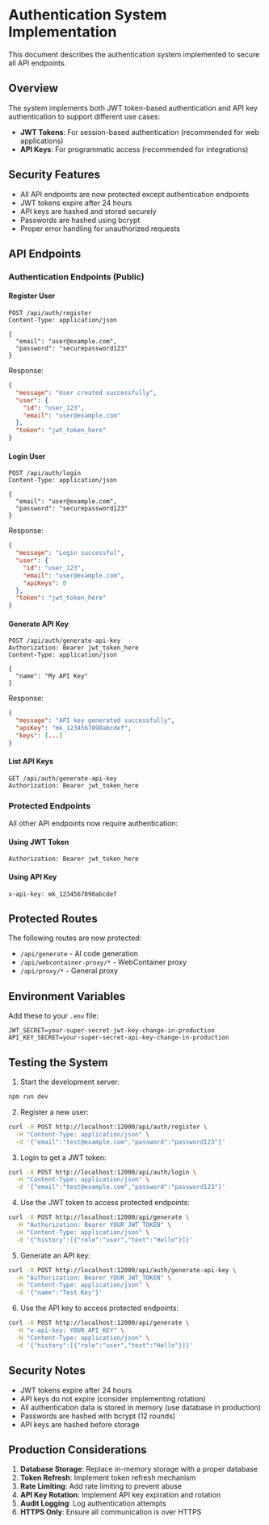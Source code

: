 # Authentication System Implementation

This document describes the authentication system implemented to secure all API endpoints.

## Overview

The system implements both JWT token-based authentication and API key authentication to support different use cases:

- **JWT Tokens**: For session-based authentication (recommended for web applications)
- **API Keys**: For programmatic access (recommended for integrations)

## Security Features

- All API endpoints are now protected except authentication endpoints
- JWT tokens expire after 24 hours
- API keys are hashed and stored securely
- Passwords are hashed using bcrypt
- Proper error handling for unauthorized requests

## API Endpoints

### Authentication Endpoints (Public)

#### Register User
```
POST /api/auth/register
Content-Type: application/json

{
  "email": "user@example.com",
  "password": "securepassword123"
}
```

Response:
```json
{
  "message": "User created successfully",
  "user": {
    "id": "user_123",
    "email": "user@example.com"
  },
  "token": "jwt_token_here"
}
```

#### Login User
```
POST /api/auth/login
Content-Type: application/json

{
  "email": "user@example.com",
  "password": "securepassword123"
}
```

Response:
```json
{
  "message": "Login successful",
  "user": {
    "id": "user_123",
    "email": "user@example.com",
    "apiKeys": 0
  },
  "token": "jwt_token_here"
}
```

#### Generate API Key
```
POST /api/auth/generate-api-key
Authorization: Bearer jwt_token_here
Content-Type: application/json

{
  "name": "My API Key"
}
```

Response:
```json
{
  "message": "API key generated successfully",
  "apiKey": "mk_1234567890abcdef",
  "keys": [...]
}
```

#### List API Keys
```
GET /api/auth/generate-api-key
Authorization: Bearer jwt_token_here
```

### Protected Endpoints

All other API endpoints now require authentication:

#### Using JWT Token
```
Authorization: Bearer jwt_token_here
```

#### Using API Key
```
x-api-key: mk_1234567890abcdef
```

## Protected Routes

The following routes are now protected:
- `/api/generate` - AI code generation
- `/api/webcontainer-proxy/*` - WebContainer proxy
- `/api/proxy/*` - General proxy

## Environment Variables

Add these to your `.env` file:
```
JWT_SECRET=your-super-secret-jwt-key-change-in-production
API_KEY_SECRET=your-super-secret-api-key-change-in-production
```

## Testing the System

1. Start the development server:
```bash
npm run dev
```

2. Register a new user:
```bash
curl -X POST http://localhost:12000/api/auth/register \
  -H "Content-Type: application/json" \
  -d '{"email":"test@example.com","password":"password123"}'
```

3. Login to get a JWT token:
```bash
curl -X POST http://localhost:12000/api/auth/login \
  -H "Content-Type: application/json" \
  -d '{"email":"test@example.com","password":"password123"}'
```

4. Use the JWT token to access protected endpoints:
```bash
curl -X POST http://localhost:12000/api/generate \
  -H "Authorization: Bearer YOUR_JWT_TOKEN" \
  -H "Content-Type: application/json" \
  -d '{"history":[{"role":"user","text":"Hello"}]}'
```

5. Generate an API key:
```bash
curl -X POST http://localhost:12000/api/auth/generate-api-key \
  -H "Authorization: Bearer YOUR_JWT_TOKEN" \
  -H "Content-Type: application/json" \
  -d '{"name":"Test Key"}'
```

6. Use the API key to access protected endpoints:
```bash
curl -X POST http://localhost:12000/api/generate \
  -H "x-api-key: YOUR_API_KEY" \
  -H "Content-Type: application/json" \
  -d '{"history":[{"role":"user","text":"Hello"}]}'
```

## Security Notes

- JWT tokens expire after 24 hours
- API keys do not expire (consider implementing rotation)
- All authentication data is stored in memory (use database in production)
- Passwords are hashed with bcrypt (12 rounds)
- API keys are hashed before storage

## Production Considerations

1. **Database Storage**: Replace in-memory storage with a proper database
2. **Token Refresh**: Implement token refresh mechanism
3. **Rate Limiting**: Add rate limiting to prevent abuse
4. **API Key Rotation**: Implement API key expiration and rotation
5. **Audit Logging**: Log authentication attempts
6. **HTTPS Only**: Ensure all communication is over HTTPS